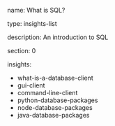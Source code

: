 name: What is SQL?

type: insights-list

description: An introduction to SQL

section: 0

insights:
  - what-is-a-database-client
  - gui-client
  - command-line-client
  - python-database-packages
  - node-database-packages
  - java-database-packages
